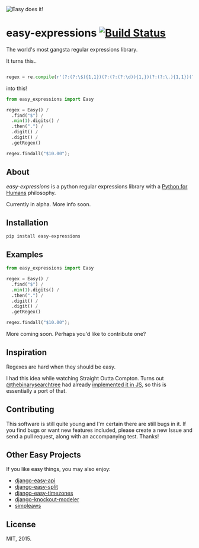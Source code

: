 ![Easy does it!](http://i.imgur.com/N7uilEZ.png)

# easy-expressions [![Build Status](https://travis-ci.org/Miserlou/easy-expressions.svg)](https://travis-ci.org/Miserlou/easy-expressions)

The world's most gangsta regular expressions library.

It turns this..

```python

regex = re.compile(r'(?:(?:\$){1,1})(?:(?:(?:\d)){1,})(?:(?:\.){1,1})(?:\d)(?:\d)')
```

into this!

```python
from easy_expressions import Easy

regex = Easy() / 
  .find("$") /
  .min(1).digits() /
  .then(".") /
  .digit() /
  .digit() /
  .getRegex()

regex.findall("$10.00");
```

## About

_easy-expressions_ is a python regular expressions library with a [Python for Humans](https://speakerdeck.com/kennethreitz/python-for-humans) philosophy.

Currently in alpha. More info soon.

## Installation

    pip install easy-expressions

## Examples

```python
from easy_expressions import Easy

regex = Easy() / 
  .find("$") /
  .min(1).digits() /
  .then(".") /
  .digit() /
  .digit() /
  .getRegex()

regex.findall("$10.00");
```

More coming soon. Perhaps you'd like to contribute one?

## Inspiration

Regexes are hard when they should be easy.

I had this idea while watching Straight Outta Compton. Turns out [@thebinarysearchtree](https://github.com/thebinarysearchtree/) had already [implemented it in JS](https://github.com/thebinarysearchtree/regexpbuilderjs), so this is essentially a port of that.

## Contributing 

This software is still quite young and I'm certain there are still bugs in it. If you find bugs or want new features included, please create a new Issue and send a pull request, along with an accompanying test. Thanks!

## Other Easy Projects

If you like easy things, you may also enjoy:

  * [django-easy-api](https://github.com/Miserlou/django-easy-api)
  * [django-easy-split](https://github.com/Miserlou/django-easy-split)
  * [django-easy-timezones](https://github.com/Miserlou/django-easy-timezones)
  * [django-knockout-modeler](https://github.com/Miserlou/django-knockout-modeler)
  * [simpleaws](https://github.com/Miserlou/simpleaws)

## License

MIT, 2015.

